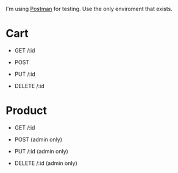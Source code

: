 I'm using [Postman](https://www.postman.com/supply-pilot-47272947/workspace/proyecto-backend) for testing. Use the only enviroment that exists.

# Cart

  - GET /:id

  - POST

  - PUT /:id

  - DELETE /:id

# Product

  - GET /:id

  - POST (admin only)

  - PUT /:id (admin only)

  - DELETE /:id (admin only)
